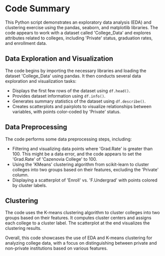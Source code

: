 # Code Summary

This Python script demonstrates an exploratory data analysis (EDA) and clustering exercise using the pandas, seaborn, and matplotlib libraries. The code appears to work with a dataset called 'College_Data' and explores attributes related to colleges, including 'Private' status, graduation rates, and enrollment data.

## Data Exploration and Visualization

The code begins by importing the necessary libraries and loading the dataset 'College_Data' using pandas. It then conducts several data exploration and visualization tasks:

- Displays the first few rows of the dataset using `df.head()`.
- Provides dataset information using `df.info()`.
- Generates summary statistics of the dataset using `df.describe()`.
- Creates scatterplots and pairplots to visualize relationships between variables, with points color-coded by 'Private' status.

## Data Preprocessing

The code performs some data preprocessing steps, including:

- Filtering and visualizing data points where 'Grad.Rate' is greater than 100. This might be a data error, and the code appears to set the 'Grad.Rate' of 'Cazenovia College' to 100.
- Using the 'KMeans' clustering algorithm from scikit-learn to cluster colleges into two groups based on their features, excluding the 'Private' column.
- Displaying a scatterplot of 'Enroll' vs. 'F.Undergrad' with points colored by cluster labels.

## Clustering

The code uses the K-means clustering algorithm to cluster colleges into two groups based on their features. It computes cluster centers and assigns each college to a cluster label. The scatterplot at the end visualizes the clustering results.

Overall, this code showcases the use of EDA and K-means clustering for analyzing college data, with a focus on distinguishing between private and non-private institutions based on various features.
